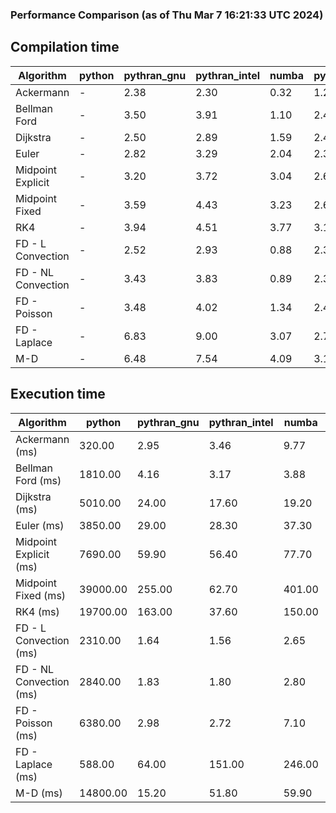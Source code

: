 ### Performance Comparison (as of Thu Mar  7 16:21:33 UTC 2024)
## Compilation time
Algorithm                 | python                    | pythran_gnu               | pythran_intel             | numba                     | pyccel_fortran_gnu        | pyccel_c_gnu              | pyccel_fortran_intel      | pyccel_c_intel           
------------------------- | ------------------------- | ------------------------- | ------------------------- | ------------------------- | ------------------------- | ------------------------- | ------------------------- | -------------------------
Ackermann                 | -                         | 2.38                      | 2.30                      | 0.32                      | 1.27                      | 1.22                      | 1.33                      | 1.20                     
Bellman Ford              | -                         | 3.50                      | 3.91                      | 1.10                      | 2.40                      | 2.55                      | 2.51                      | 3.36                     
Dijkstra                  | -                         | 2.50                      | 2.89                      | 1.59                      | 2.44                      | 2.58                      | 2.63                      | 3.41                     
Euler                     | -                         | 2.82                      | 3.29                      | 2.04                      | 2.34                      | 2.56                      | 2.50                      | 3.32                     
Midpoint Explicit         | -                         | 3.20                      | 3.72                      | 3.04                      | 2.64                      | 2.83                      | 2.72                      | 3.59                     
Midpoint Fixed            | -                         | 3.59                      | 4.43                      | 3.23                      | 2.68                      | 2.90                      | 2.82                      | 3.67                     
RK4                       | -                         | 3.94                      | 4.51                      | 3.77                      | 3.17                      | 3.29                      | 3.21                      | 4.06                     
FD - L Convection         | -                         | 2.52                      | 2.93                      | 0.88                      | 2.30                      | 2.55                      | 2.47                      | 3.30                     
FD - NL Convection        | -                         | 3.43                      | 3.83                      | 0.89                      | 2.31                      | 2.56                      | 2.50                      | 3.31                     
FD - Poisson              | -                         | 3.48                      | 4.02                      | 1.34                      | 2.43                      | 2.63                      | 3.01                      | 3.37                     
FD - Laplace              | -                         | 6.83                      | 9.00                      | 3.07                      | 2.76                      | 3.01                      | 3.03                      | 3.84                     
M-D                       | -                         | 6.48                      | 7.54                      | 4.09                      | 3.18                      | 3.16                      | 3.30                      | 4.28                     

## Execution time
Algorithm                 | python                    | pythran_gnu               | pythran_intel             | numba                     | pyccel_fortran_gnu        | pyccel_c_gnu              | pyccel_fortran_intel      | pyccel_c_intel           
------------------------- | ------------------------- | ------------------------- | ------------------------- | ------------------------- | ------------------------- | ------------------------- | ------------------------- | -------------------------
Ackermann (ms)            | 320.00                    | 2.95                      | 3.46                      | 9.77                      | 1.50                      | 1.50                      | 7.31                      | 3.92                     
Bellman Ford (ms)         | 1810.00                   | 4.16                      | 3.17                      | 3.88                      | 2.91                      | 6.03                      | 4.19                      | 18.40                    
Dijkstra (ms)             | 5010.00                   | 24.00                     | 17.60                     | 19.20                     | 19.60                     | 30.50                     | 23.70                     | 23.00                    
Euler (ms)                | 3850.00                   | 29.00                     | 28.30                     | 37.30                     | 14.60                     | 144.00                    | 14.20                     | 127.00                   
Midpoint Explicit (ms)    | 7690.00                   | 59.90                     | 56.40                     | 77.70                     | 22.80                     | 283.00                    | 16.60                     | 253.00                   
Midpoint Fixed (ms)       | 39000.00                  | 255.00                    | 62.70                     | 401.00                    | 75.90                     | 1400.00                   | 60.00                     | 1240.00                  
RK4 (ms)                  | 19700.00                  | 163.00                    | 37.60                     | 150.00                    | 36.40                     | 487.00                    | 37.70                     | 405.00                   
FD - L Convection (ms)    | 2310.00                   | 1.64                      | 1.56                      | 2.65                      | 1.46                      | 1.62                      | 1.32                      | 3.68                     
FD - NL Convection (ms)   | 2840.00                   | 1.83                      | 1.80                      | 2.80                      | 1.82                      | 1.99                      | 1.39                      | 3.75                     
FD - Poisson (ms)         | 6380.00                   | 2.98                      | 2.72                      | 7.10                      | 2.80                      | 3.83                      | 2.66                      | 8.94                     
FD - Laplace (ms)         | 588.00                    | 64.00                     | 151.00                    | 246.00                    | 58.40                     | 284.00                    | 62.10                     | 305.00                   
M-D (ms)                  | 14800.00                  | 15.20                     | 51.80                     | 59.90                     | 53.80                     | 59.20                     | 71.80                     | 60.70                    
